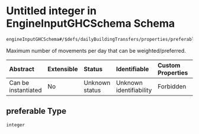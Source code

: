 # Untitled integer in EngineInputGHCSchema Schema

```txt
engineInputGHCSchema#/$defs/dailyBuildingTransfers/properties/preferable
```

Maximum number of movements per day that can be weighted/preferred.

| Abstract            | Extensible | Status         | Identifiable            | Custom Properties | Additional Properties | Access Restrictions | Defined In                                                        |
| :------------------ | :--------- | :------------- | :---------------------- | :---------------- | :-------------------- | :------------------ | :---------------------------------------------------------------- |
| Can be instantiated | No         | Unknown status | Unknown identifiability | Forbidden         | Allowed               | none                | [ghc.schema.json*](../out/ghc.schema.json "open original schema") |

## preferable Type

`integer`
